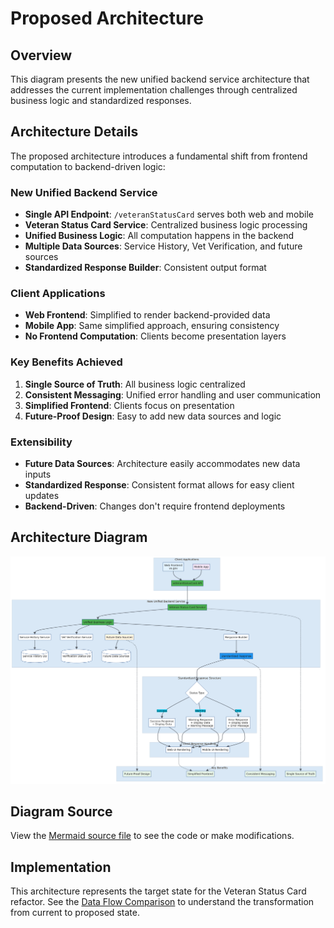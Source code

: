 # Proposed Architecture

## Overview

This diagram presents the new unified backend service architecture that addresses the current implementation challenges through centralized business logic and standardized responses.

## Architecture Details

The proposed architecture introduces a fundamental shift from frontend computation to backend-driven logic:

### **New Unified Backend Service**
- **Single API Endpoint**: `/veteranStatusCard` serves both web and mobile
- **Veteran Status Card Service**: Centralized business logic processing
- **Unified Business Logic**: All computation happens in the backend
- **Multiple Data Sources**: Service History, Vet Verification, and future sources
- **Standardized Response Builder**: Consistent output format

### **Client Applications**
- **Web Frontend**: Simplified to render backend-provided data
- **Mobile App**: Same simplified approach, ensuring consistency
- **No Frontend Computation**: Clients become presentation layers

### **Key Benefits Achieved**
1. **Single Source of Truth**: All business logic centralized
2. **Consistent Messaging**: Unified error handling and user communication
3. **Simplified Frontend**: Clients focus on presentation
4. **Future-Proof Design**: Easy to add new data sources and logic

### **Extensibility**
- **Future Data Sources**: Architecture easily accommodates new data inputs
- **Standardized Response**: Consistent format allows for easy client updates
- **Backend-Driven**: Changes don't require frontend deployments

## Architecture Diagram

![Proposed Architecture](./proposed-architecture.png)

## Diagram Source

View the [Mermaid source file](./proposed-architecture.mmd) to see the code or make modifications.

## Implementation

This architecture represents the target state for the Veteran Status Card refactor. See the [Data Flow Comparison](./data-flow-comparison.md) to understand the transformation from current to proposed state.
